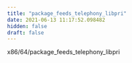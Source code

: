 ```yaml
---
title: "package_feeds_telephony_libpri"
date: 2021-06-13 11:17:52.098482
hidden: false
draft: false
---
```


x86/64/package_feeds_telephony_libpri

